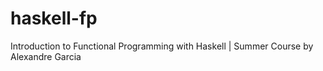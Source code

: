 # haskell-fp
Introduction to Functional Programming with Haskell | Summer Course by Alexandre Garcia

